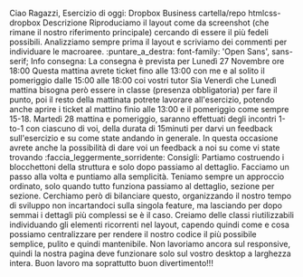 Ciao Ragazzi,
Esercizio di oggi: Dropbox Business
cartella/repo htmlcss-dropbox
Descrizione
Riproduciamo il layout come da screenshot (che rimane il nostro riferimento principale) cercando di essere il più fedeli possibili.
Analizziamo sempre prima il layout e scriviamo dei commenti per individuare le macroaree.
:puntare_a_destra: font-family: 'Open Sans', sans-serif;
Info consegna:
La consegna è prevista per Lunedì 27 Novembre ore 18:00
Questa mattina avrete ticket fino alle 13:00 con me e al solito il pomeriggio dalle 15:00 alle 18:00 coi vostri tutor
Sia Venerdì che Lunedì mattina bisogna però essere in classe (presenza obbligatoria) per fare il punto, poi il resto della mattinata potrete lavorare all'esercizio, potendo anche aprire i ticket al mattino finio alle 13:00 e il pomeriggio come sempre 15-18.
Martedì 28 mattina e pomeriggio, saranno effettuati degli incontri 1-to-1 con ciascuno di voi, della durata di 15minuti per darvi un feedback sull'esercizio e su come state andando in generale.
In questa occasione avrete anche la possibilità di dare voi un feedback a noi su come vi state trovando :faccia_leggermente_sorridente:
Consigli:
Partiamo costruendo i blocchettoni della struttura e solo dopo passiamo al dettaglio.
Facciamo un passo alla volta e puntiamo alla semplicità.
Teniamo sempre un approccio ordinato, solo quando tutto funziona passiamo al dettaglio, sezione per sezione. Cerchiamo però di bilanciare questo, organizzando il nostro tempo di sviluppo non incartandoci sulla singola feature, ma lasciando per dopo semmai i dettagli più complessi se è il caso.
Creiamo delle classi riutilizzabili individuando gli elementi ricorrenti nel layout, capendo quindi come e cosa possiamo centralizzare per rendere il nostro codice il più possibile semplice, pulito e quindi mantenibile.
Non lavoriamo ancora sul responsive, quindi la nostra pagina deve funzionare solo sul vostro desktop a larghezza intera.
Buon lavoro ma soprattutto buon divertimento!!! 